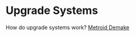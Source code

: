 # Upgrade Systems
How do upgrade systems work? [Metroid Demake](https://www.lexaloffle.com/bbs/?tid=44233)